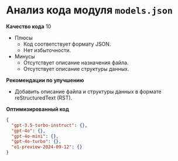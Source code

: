 # Анализ кода модуля `models.json`

**Качество кода**
10
-  Плюсы
    - Код соответствует формату JSON.
    - Нет избыточности.
-  Минусы
    - Отсутствует описание назначения файла.
    - Отсутствует описание структуры данных.

**Рекомендации по улучшению**
-   Добавить описание файла и структуры данных в формате reStructuredText (RST).

**Оптимизированный код**

```json
{
  "gpt-3.5-turbo-instruct": {},
  "gpt-4o": {},
  "gpt-4o-mini": {},
  "gpt-4o-turbo": {},
  "o1-preview-2024-09-12": {}
}
```